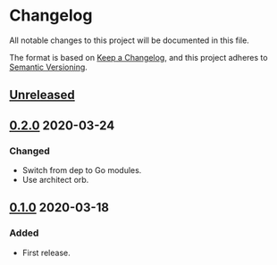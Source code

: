 # Changelog

All notable changes to this project will be documented in this file.

The format is based on [Keep a Changelog](https://keepachangelog.com/en/1.0.0/),
and this project adheres to [Semantic Versioning](https://semver.org/spec/v2.0.0.html).



## [Unreleased]



## [0.2.0] 2020-03-24

### Changed

- Switch from dep to Go modules.
- Use architect orb.



## [0.1.0] 2020-03-18

### Added

- First release.



[Unreleased]: https://github.com/giantswarm/certs/compare/v0.2.0...HEAD

[0.2.0]: https://github.com/giantswarm/certs/compare/v0.1.0...v0.2.0

[0.1.0]: https://github.com/giantswarm/certs/releases/tag/v0.1.0
